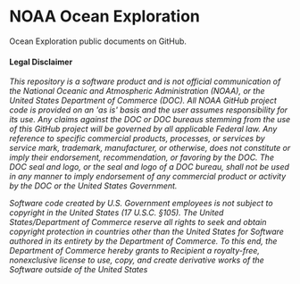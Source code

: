 # NOAA Ocean Exploration
Ocean Exploration public documents on GitHub.

#### Legal Disclaimer
*This repository is a software product and is not official communication of the National Oceanic and Atmospheric Administration (NOAA), or the United States Department of Commerce (DOC).  All NOAA GitHub project code is provided on an 'as is' basis and the user assumes responsibility for its use.  Any claims against the DOC or DOC bureaus stemming from the use of this GitHub project will be governed by all applicable Federal law.  Any reference to specific commercial products, processes, or services by service mark, trademark, manufacturer, or otherwise, does not constitute or imply their endorsement, recommendation, or favoring by the DOC. The DOC seal and logo, or the seal and logo of a DOC bureau, shall not be used in any manner to imply endorsement of any commercial product or activity by the DOC or the United States Government.*

*Software code created by U.S. Government employees is not subject to copyright in the United States (17 U.S.C. §105). The United States/Department of Commerce reserve all rights to seek and obtain copyright protection in countries other than the United States for Software authored in its entirety by the Department of Commerce. To this end, the Department of Commerce hereby grants to Recipient a royalty-free, nonexclusive license to use, copy, and create derivative works of the Software outside of the United States*
